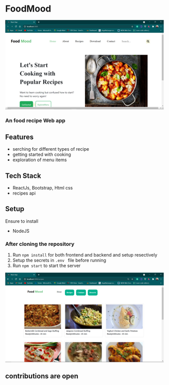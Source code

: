 # FoodMood

 <img src="img/Screenshot (83).png" class="avatar" >

### An food recipe Web app

## Features

- serching for different types of recipe
- getting started with cooking
- exploration of menu items

## Tech Stack

- ReactJs, Bootstrap, Html css
- recipes api

## Setup

Ensure to install

- NodeJS

### After cloning the repository

1.  Run `npm install` for both frontend and backend and setup resectively
2.  Setup the secrets in `.env ` file before running
3.  Run `npm start` to start the server

<img src="img/Screenshot (84).png" class="avatar" >

## contributions are open
